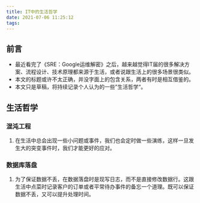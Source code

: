 ```yaml
---
title: IT中的生活哲学
date: 2021-07-06 11:25:12
tags:
---
```


## 前言
+ 最近看完了《SRE：Google运维解密》之后，越来越觉得IT届的很多解决方案、流程设计、技术原理都来源于生活，或者说跟生活上的很多场景很类似。
+ 本文的标题或许不太正确，并没字面上的包含关系，两者有时是相互借鉴的。
+ 本文只是草稿，将持续记录个人认为的一些”生活哲学“。

## 生活哲学

### 混沌工程
1. 在生活中总会出现一些小问题或事件，我们也会定时做一些演练，这样一旦发生大的突变事件时，我们才能更好的应对。
### 数据库落盘
1. 为了保证数据不丢，在数据落盘时是现写日志，而不是直接修改数据行。这跟生活中点菜时记录客户的订单或者平常待办事件的备忘一个道理。既可以保证数据不丢，又可以提升处理时间。

